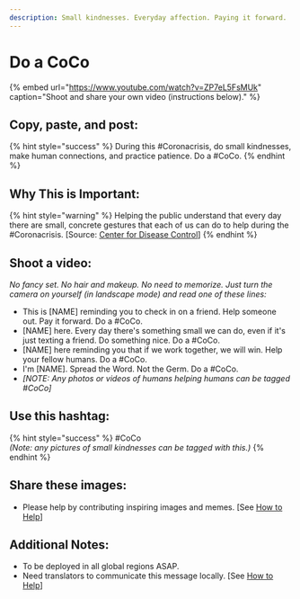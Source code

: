 ```yaml
---
description: Small kindnesses. Everyday affection. Paying it forward.
---
```


# Do a CoCo

{% embed url="https://www.youtube.com/watch?v=ZP7eL5FsMUk" caption="Shoot and share your own video \(instructions below\)." %}

## Copy, paste, and post:

{% hint style="success" %}
During this \#Coronacrisis, do small kindnesses, make human connections, and practice patience. Do a \#CoCo.
{% endhint %}

## Why This is Important:

{% hint style="warning" %}
Helping the public understand that every day there are small, concrete gestures that each of us can do to help during the \#Coronacrisis. \[Source: [Center for Disease Control](https://www.cdc.gov/flu/pandemic-resources/pdf/workshop.pdf)\]
{% endhint %}

## Shoot a video:

_No fancy set. No hair and makeup. No need to memorize. Just turn the camera on yourself \(in landscape mode\) and read one of these lines:_

* This is \[NAME\] reminding you to check in on a friend. Help someone out. Pay it forward. Do a \#CoCo. 
* \[NAME\] here. Every day there's something small we can do, even if it's just texting a friend. Do something nice. Do a \#CoCo. 
* \[NAME\] here reminding you that if we work together, we will win. Help your fellow humans. Do a \#CoCo. 
* I'm \[NAME\]. Spread the Word. Not the Germ. Do a \#CoCo. 
* _\[NOTE: Any photos or videos of humans helping humans can be tagged \#CoCo\]_

## Use this hashtag:

{% hint style="success" %}
\#CoCo   
_\(Note: any pictures of small kindnesses can be tagged with this.\)_
{% endhint %}

## Share these images:

* Please help by contributing inspiring images and memes. \[See [How to Help](../how-to-help.md)\]

## Additional Notes:

* To be deployed in all global regions ASAP.
* Need translators to communicate this message locally. \[See [How to Help](../how-to-help.md)\]

